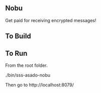 ## Nobu

Get paid for receiving encrypted messages!
 
## To Build
 
 
## To Run 

From the root folder.

./bin/sss-asado-nobu

Then go to http://localhost:8079/


